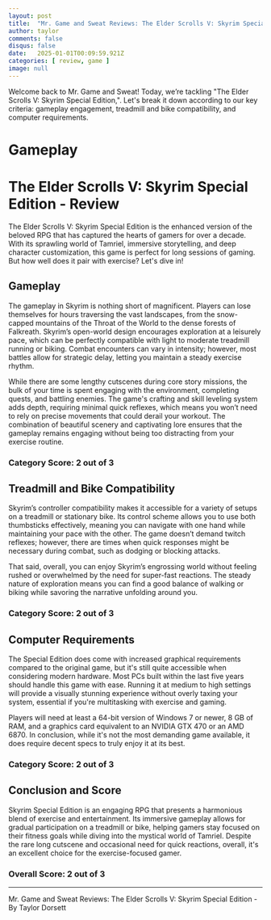 ```yaml
---
layout: post
title:  "Mr. Game and Sweat Reviews: The Elder Scrolls V: Skyrim Special Edition"
author: taylor
comments: false
disqus: false
date:   2025-01-01T00:09:59.921Z
categories: [ review, game ]
image: null
---
```


Welcome back to Mr. Game and Sweat! Today, we’re tackling "The Elder Scrolls V: Skyrim Special Edition,". Let's break it down according to our key criteria: gameplay engagement, treadmill and bike compatibility, and computer requirements.

# Gameplay

# The Elder Scrolls V: Skyrim Special Edition - Review

The Elder Scrolls V: Skyrim Special Edition is the enhanced version of the beloved RPG that has captured the hearts of gamers for over a decade. With its sprawling world of Tamriel, immersive storytelling, and deep character customization, this game is perfect for long sessions of gaming. But how well does it pair with exercise? Let's dive in!

## Gameplay

The gameplay in Skyrim is nothing short of magnificent. Players can lose themselves for hours traversing the vast landscapes, from the snow-capped mountains of the Throat of the World to the dense forests of Falkreath. Skyrim’s open-world design encourages exploration at a leisurely pace, which can be perfectly compatible with light to moderate treadmill running or biking. Combat encounters can vary in intensity; however, most battles allow for strategic delay, letting you maintain a steady exercise rhythm. 

While there are some lengthy cutscenes during core story missions, the bulk of your time is spent engaging with the environment, completing quests, and battling enemies. The game's crafting and skill leveling system adds depth, requiring minimal quick reflexes, which means you won’t need to rely on precise movements that could derail your workout. The combination of beautiful scenery and captivating lore ensures that the gameplay remains engaging without being too distracting from your exercise routine.

### Category Score: 2 out of 3

## Treadmill and Bike Compatibility

Skyrim’s controller compatibility makes it accessible for a variety of setups on a treadmill or stationary bike. Its control scheme allows you to use both thumbsticks effectively, meaning you can navigate with one hand while maintaining your pace with the other. The game doesn’t demand twitch reflexes; however, there are times when quick responses might be necessary during combat, such as dodging or blocking attacks. 

That said, overall, you can enjoy Skyrim’s engrossing world without feeling rushed or overwhelmed by the need for super-fast reactions. The steady nature of exploration means you can find a good balance of walking or biking while savoring the narrative unfolding around you.

### Category Score: 2 out of 3

## Computer Requirements

The Special Edition does come with increased graphical requirements compared to the original game, but it's still quite accessible when considering modern hardware. Most PCs built within the last five years should handle this game with ease. Running it at medium to high settings will provide a visually stunning experience without overly taxing your system, essential if you're multitasking with exercise and gaming.

Players will need at least a 64-bit version of Windows 7 or newer, 8 GB of RAM, and a graphics card equivalent to an NVIDIA GTX 470 or an AMD 6870. In conclusion, while it's not the most demanding game available, it does require decent specs to truly enjoy it at its best.

### Category Score: 2 out of 3

## Conclusion and Score

Skyrim Special Edition is an engaging RPG that presents a harmonious blend of exercise and entertainment. Its immersive gameplay allows for gradual participation on a treadmill or bike, helping gamers stay focused on their fitness goals while diving into the mystical world of Tamriel. Despite the rare long cutscene and occasional need for quick reactions, overall, it's an excellent choice for the exercise-focused gamer.

### Overall Score: 2 out of 3

---

Mr. Game and Sweat Reviews: The Elder Scrolls V: Skyrim Special Edition - By Taylor Dorsett
